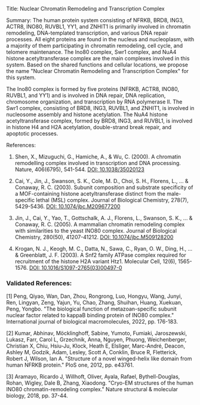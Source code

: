 Title: Nuclear Chromatin Remodeling and Transcription Complex

Summary: The human protein system consisting of NFRKB, BRD8, ING3, ACTR8, INO80, RUVBL1, YY1, and ZNHIT1 is primarily involved in chromatin remodeling, DNA-templated transcription, and various DNA repair processes. All eight proteins are found in the nucleus and nucleoplasm, with a majority of them participating in chromatin remodeling, cell cycle, and telomere maintenance. The Ino80 complex, Swr1 complex, and NuA4 histone acetyltransferase complex are the main complexes involved in this system. Based on the shared functions and cellular locations, we propose the name "Nuclear Chromatin Remodeling and Transcription Complex" for this system.

The Ino80 complex is formed by five proteins (NFRKB, ACTR8, INO80, RUVBL1, and YY1) and is involved in DNA repair, DNA replication, chromosome organization, and transcription by RNA polymerase II. The Swr1 complex, consisting of BRD8, ING3, RUVBL1, and ZNHIT1, is involved in nucleosome assembly and histone acetylation. The NuA4 histone acetyltransferase complex, formed by BRD8, ING3, and RUVBL1, is involved in histone H4 and H2A acetylation, double-strand break repair, and apoptotic processes.

References:

1. Shen, X., Mizuguchi, G., Hamiche, A., & Wu, C. (2000). A chromatin remodelling complex involved in transcription and DNA processing. Nature, 406(6795), 541-544. [DOI: 10.1038/35020123](https://doi.org/10.1038/35020123)

2. Cai, Y., Jin, J., Swanson, S. K., Cole, M. D., Choi, S. H., Florens, L., ... & Conaway, R. C. (2003). Subunit composition and substrate specificity of a MOF-containing histone acetyltransferase distinct from the male-specific lethal (MSL) complex. Journal of Biological Chemistry, 278(7), 5429-5436. [DOI: 10.1074/jbc.M209677200](https://doi.org/10.1074/jbc.M209677200)

3. Jin, J., Cai, Y., Yao, T., Gottschalk, A. J., Florens, L., Swanson, S. K., ... & Conaway, R. C. (2005). A mammalian chromatin remodeling complex with similarities to the yeast INO80 complex. Journal of Biological Chemistry, 280(50), 41207-41212. [DOI: 10.1074/jbc.M509128200](https://doi.org/10.1074/jbc.M509128200)

4. Krogan, N. J., Keogh, M. C., Datta, N., Sawa, C., Ryan, O. W., Ding, H., ... & Greenblatt, J. F. (2003). A Snf2 family ATPase complex required for recruitment of the histone H2A variant Htz1. Molecular Cell, 12(6), 1565-1576. [DOI: 10.1016/S1097-2765(03)00497-0](https://doi.org/10.1016/S1097-2765(03)00497-0)

### Validated References: 

[1] Peng, Qiyao, Wan, Dan, Zhou, Rongrong, Luo, Hongyu, Wang, Junyi, Ren, Lingyan, Zeng, Yajun, Yu, Chao, Zhang, Shuihan, Huang, Xuekuan, Peng, Yongbo. "The biological function of metazoan-specific subunit nuclear factor related to kappaB binding protein of INO80 complex." International journal of biological macromolecules, 2022, pp. 176-183.

[2] Kumar, Abhinav, Möcklinghoff, Sabine, Yumoto, Fumiaki, Jaroszewski, Lukasz, Farr, Carol L, Grzechnik, Anna, Nguyen, Phuong, Weichenberger, Christian X, Chiu, Hsiu-Ju, Klock, Heath E, Elsliger, Marc-André, Deacon, Ashley M, Godzik, Adam, Lesley, Scott A, Conklin, Bruce R, Fletterick, Robert J, Wilson, Ian A. "Structure of a novel winged-helix like domain from human NFRKB protein." PloS one, 2012, pp. e43761.

[3] Aramayo, Ricardo J, Willhoft, Oliver, Ayala, Rafael, Bythell-Douglas, Rohan, Wigley, Dale B, Zhang, Xiaodong. "Cryo-EM structures of the human INO80 chromatin-remodeling complex." Nature structural & molecular biology, 2018, pp. 37-44.


